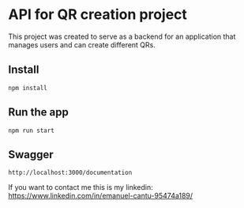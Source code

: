 # API for QR creation project

This project was created to serve as a backend for an application that manages users and can create different QRs.

## Install

    npm install

## Run the app

    npm run start

## Swagger

    http://localhost:3000/documentation

If you want to contact me this is my linkedin: https://www.linkedin.com/in/emanuel-cantu-95474a189/

